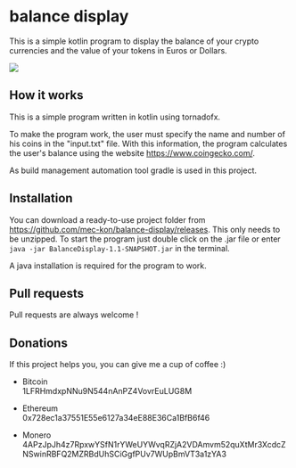 balance display
====================================

This is a simple kotlin program to display the balance of your crypto currencies 
and the value of your tokens in Euros or Dollars.

![](demo/BalanceDisplay.png)


How it works
--------

This is a simple program written in kotlin using tornadofx.

To make the program work, the user must specify the name and number of his coins in the "input.txt" file.
With this information, the program calculates the user's balance using the website https://www.coingecko.com/.

As build management automation tool gradle is used in this project.


Installation
--------
You can download a ready-to-use project folder from https://github.com/mec-kon/balance-display/releases.
This only needs to be unzipped.
To start the program just double click on the .jar file or enter ```java -jar BalanceDisplay-1.1-SNAPSHOT.jar``` in the terminal.

A java installation is required for the program to work.

Pull requests
--------

Pull requests are always welcome !


Donations
--------
If this project helps you, you can give me a cup of coffee :)

* Bitcoin <br>
  1LFRHmdxpNNu9N544nAnPZ4VovrEuLUG8M
 
* Ethereum <br>
  0x728ec1a37551E55e6127a34eE88E36Ca1BfB6f46


* Monero <br>
4APzJpJh4z7RpxwYSfN1rYWeUYWvqRZjA2VDAmvm52quXtMr3XcdcZNSwinRBFQ2MZRBdUhSCiGgfPUv7WUpBmVT3a1zYA3
